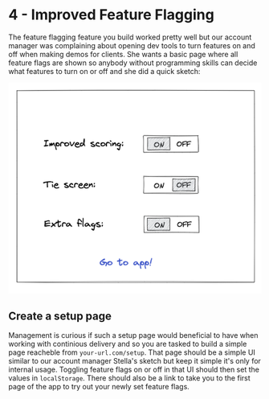 # 4 - Improved Feature Flagging
The feature flagging feature you build worked pretty well but our account manager was complaining about opening dev tools to turn features on and off when making demos for clients. She wants a basic page where all feature flags are shown so anybody without programming skills can decide what features to turn on or off and she did a quick sketch:

![Sketch](sketch2.png)

## Create a setup page
Management is curious if such a setup page would beneficial to have when working with continious delivery and so you are tasked to build a simple page reacheble from `your-url.com/setup`. That page should be a simple UI similar to our account manager Stella's sketch but keep it simple it's only for internal usage. Toggling feature flags on or off in that UI should then set the values in `localStorage`. There should also be a link to take you to the first page of the app to try out your newly set feature flags.
